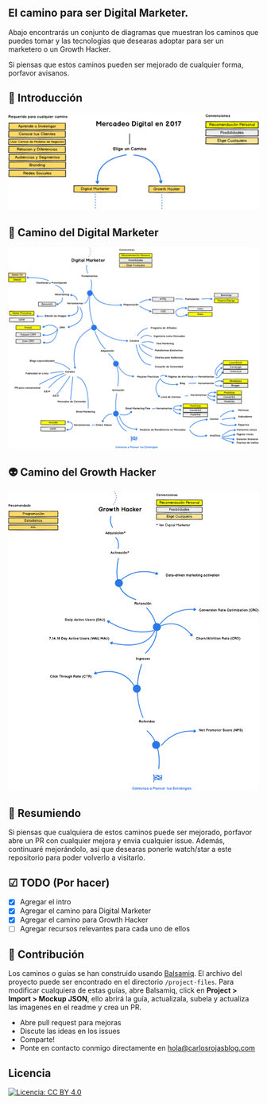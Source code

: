 ## El camino para ser Digital Marketer.

Abajo encontrarás un conjunto de diagramas que muestran los caminos que puedes tomar y las tecnologías que desearas adoptar para ser un marketero o un Growth Hacker. 

Si piensas que estos caminos pueden ser mejorado de cualquier forma, porfavor avisanos.

## 🚀 Introducción

![](https://github.com/carlosrojaso/marketer-roadmap/blob/master/images/The%20Beginning.png?raw=true)

## 🎨 Camino del Digital Marketer

![](https://github.com/carlosrojaso/marketer-roadmap/blob/master/images/Digital%20Marketer.png?raw=true)

## 👽 Camino del Growth Hacker

![](https://github.com/carlosrojaso/marketer-roadmap/blob/master/images/Growth%20Hacker.png?raw=true)

## 🚦 Resumiendo

Si piensas que cualquiera de estos caminos puede ser mejorado, porfavor abre un PR con cualquier mejora y envia cualquier issue. Además, continuaré mejorándolo, así que desearas ponerle watch/star a este repositorio para poder volverlo a visitarlo.

## ☑ TODO (Por hacer)

- [X] Agregar el intro
- [X] Agregar el camino para Digital Marketer
- [X] Agregar el camino para Growth Hacker
- [ ] Agregar recursos relevantes para cada uno de ellos

## 👬 Contribución

Los caminos o guías se han construido usando [Balsamiq](https://balsamiq.com/products/mockups/). El archivo del proyecto puede ser encontrado en el directorio `/project-files`. Para modificar cualquiera de estas guías, abre Balsamiq, click en **Project > Import > Mockup JSON**, ello abrirá la guía, actualizala, subela y actualiza las imagenes en el readme y crea un PR.

- Abre pull request para mejoras
- Discute las ideas en los issues
- Comparte!
- Ponte en contacto conmigo directamente en hola@carlosrojasblog.com

## Licencia

[![Licencia: CC BY 4.0](https://img.shields.io/badge/License-CC%20BY%204.0-lightgrey.svg)](https://creativecommons.org/licenses/by/4.0/)
